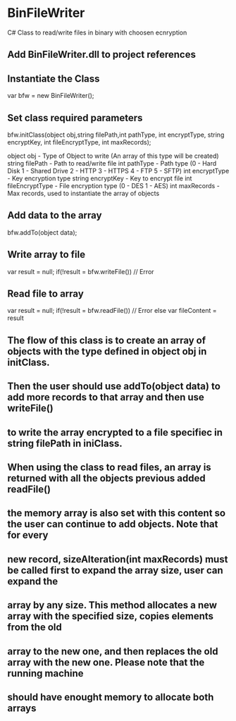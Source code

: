 # BinFileWriter
C# Class to read/write files in binary with choosen ecnryption

## Add BinFileWriter.dll to project references
## Instantiate the Class

var bfw = new BinFileWriter();

## Set class required parameters

bfw.initClass(object obj,string filePath,int pathType, int encryptType, string encryptKey, int fileEncryptType, int maxRecords);

object obj		        - Type of Object to write (An array of this type will be created)
string filePath			- Path to read/write file
int pathType			- Path type (0 - Hard Disk 1 - Shared Drive 2 - HTTP 3 - HTTPS 4 - FTP 5 - SFTP)
int encryptType 		- Key encryption type
string encryptKey		- Key to encrypt file
int fileEncryptType 	        - File encryption type (0 - DES 1 - AES)
int maxRecords			- Max records, used to instantiate the array of objects

## Add data to the array
bfw.addTo(object data);

## Write array to file
var result = null;
if(!result = bfw.writeFile())
	// Error
	
## Read file to array
var result = null;
if(!result = bfw.readFile())
	// Error
else
	var fileContent = result
	
	

## The flow of this class is to create an array of objects with the type defined in object obj in initClass.
## Then the user should use addTo(object data) to add more records to that array and then use writeFile()
## to write the array encrypted to a file specifiec in string filePath in iniClass.
## When using the class to read files, an array is returned with all the objects previous added readFile()
## the memory array is also set with this content so the user can continue to add objects. Note that for every
## new record, sizeAlteration(int maxRecords) must be called first to expand the array size, user can expand the
## array by any size. This method allocates a new array with the specified size, copies elements from the old 
## array to the new one, and then replaces the old array with the new one. Please note that the running machine
## should have enought memory to allocate both arrays


